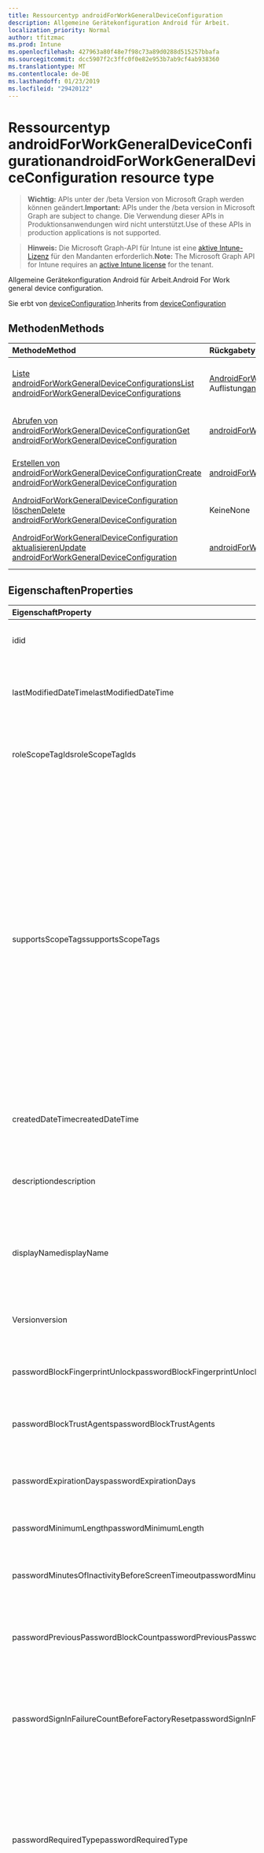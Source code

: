 ```yaml
---
title: Ressourcentyp androidForWorkGeneralDeviceConfiguration
description: Allgemeine Gerätekonfiguration Android für Arbeit.
localization_priority: Normal
author: tfitzmac
ms.prod: Intune
ms.openlocfilehash: 427963a80f48e7f98c73a89d0288d515257bbafa
ms.sourcegitcommit: dcc5907f2c3ffc0f0e82e953b7ab9cf4ab938360
ms.translationtype: MT
ms.contentlocale: de-DE
ms.lasthandoff: 01/23/2019
ms.locfileid: "29420122"
---
```

# <a name="androidforworkgeneraldeviceconfiguration-resource-type"></a><span data-ttu-id="7f6c2-103">Ressourcentyp androidForWorkGeneralDeviceConfiguration</span><span class="sxs-lookup"><span data-stu-id="7f6c2-103">androidForWorkGeneralDeviceConfiguration resource type</span></span>

> <span data-ttu-id="7f6c2-104">**Wichtig:** APIs unter der /beta Version von Microsoft Graph werden können geändert.</span><span class="sxs-lookup"><span data-stu-id="7f6c2-104">**Important:** APIs under the /beta version in Microsoft Graph are subject to change.</span></span> <span data-ttu-id="7f6c2-105">Die Verwendung dieser APIs in Produktionsanwendungen wird nicht unterstützt.</span><span class="sxs-lookup"><span data-stu-id="7f6c2-105">Use of these APIs in production applications is not supported.</span></span>

> <span data-ttu-id="7f6c2-106">**Hinweis:** Die Microsoft Graph-API für Intune ist eine [aktive Intune-Lizenz](https://go.microsoft.com/fwlink/?linkid=839381) für den Mandanten erforderlich.</span><span class="sxs-lookup"><span data-stu-id="7f6c2-106">**Note:** The Microsoft Graph API for Intune requires an [active Intune license](https://go.microsoft.com/fwlink/?linkid=839381) for the tenant.</span></span>

<span data-ttu-id="7f6c2-107">Allgemeine Gerätekonfiguration Android für Arbeit.</span><span class="sxs-lookup"><span data-stu-id="7f6c2-107">Android For Work general device configuration.</span></span>


<span data-ttu-id="7f6c2-108">Sie erbt von [deviceConfiguration](../resources/intune-deviceconfig-deviceconfiguration.md).</span><span class="sxs-lookup"><span data-stu-id="7f6c2-108">Inherits from [deviceConfiguration](../resources/intune-deviceconfig-deviceconfiguration.md)</span></span>

## <a name="methods"></a><span data-ttu-id="7f6c2-109">Methoden</span><span class="sxs-lookup"><span data-stu-id="7f6c2-109">Methods</span></span>
|<span data-ttu-id="7f6c2-110">Methode</span><span class="sxs-lookup"><span data-stu-id="7f6c2-110">Method</span></span>|<span data-ttu-id="7f6c2-111">Rückgabetyp</span><span class="sxs-lookup"><span data-stu-id="7f6c2-111">Return Type</span></span>|<span data-ttu-id="7f6c2-112">Beschreibung</span><span class="sxs-lookup"><span data-stu-id="7f6c2-112">Description</span></span>|
|:---|:---|:---|
|[<span data-ttu-id="7f6c2-113">Liste androidForWorkGeneralDeviceConfigurations</span><span class="sxs-lookup"><span data-stu-id="7f6c2-113">List androidForWorkGeneralDeviceConfigurations</span></span>](../api/intune-deviceconfig-androidforworkgeneraldeviceconfiguration-list.md)|<span data-ttu-id="7f6c2-114">[AndroidForWorkGeneralDeviceConfiguration](../resources/intune-deviceconfig-androidforworkgeneraldeviceconfiguration.md) -Auflistung</span><span class="sxs-lookup"><span data-stu-id="7f6c2-114">[androidForWorkGeneralDeviceConfiguration](../resources/intune-deviceconfig-androidforworkgeneraldeviceconfiguration.md) collection</span></span>|<span data-ttu-id="7f6c2-115">Listeneigenschaften und Beziehungen der [AndroidForWorkGeneralDeviceConfiguration](../resources/intune-deviceconfig-androidforworkgeneraldeviceconfiguration.md) -Objekte.</span><span class="sxs-lookup"><span data-stu-id="7f6c2-115">List properties and relationships of the [androidForWorkGeneralDeviceConfiguration](../resources/intune-deviceconfig-androidforworkgeneraldeviceconfiguration.md) objects.</span></span>|
|[<span data-ttu-id="7f6c2-116">Abrufen von androidForWorkGeneralDeviceConfiguration</span><span class="sxs-lookup"><span data-stu-id="7f6c2-116">Get androidForWorkGeneralDeviceConfiguration</span></span>](../api/intune-deviceconfig-androidforworkgeneraldeviceconfiguration-get.md)|[<span data-ttu-id="7f6c2-117">androidForWorkGeneralDeviceConfiguration</span><span class="sxs-lookup"><span data-stu-id="7f6c2-117">androidForWorkGeneralDeviceConfiguration</span></span>](../resources/intune-deviceconfig-androidforworkgeneraldeviceconfiguration.md)|<span data-ttu-id="7f6c2-118">Lesen Sie Eigenschaften und Beziehungen des [AndroidForWorkGeneralDeviceConfiguration](../resources/intune-deviceconfig-androidforworkgeneraldeviceconfiguration.md) -Objekts.</span><span class="sxs-lookup"><span data-stu-id="7f6c2-118">Read properties and relationships of the [androidForWorkGeneralDeviceConfiguration](../resources/intune-deviceconfig-androidforworkgeneraldeviceconfiguration.md) object.</span></span>|
|[<span data-ttu-id="7f6c2-119">Erstellen von androidForWorkGeneralDeviceConfiguration</span><span class="sxs-lookup"><span data-stu-id="7f6c2-119">Create androidForWorkGeneralDeviceConfiguration</span></span>](../api/intune-deviceconfig-androidforworkgeneraldeviceconfiguration-create.md)|[<span data-ttu-id="7f6c2-120">androidForWorkGeneralDeviceConfiguration</span><span class="sxs-lookup"><span data-stu-id="7f6c2-120">androidForWorkGeneralDeviceConfiguration</span></span>](../resources/intune-deviceconfig-androidforworkgeneraldeviceconfiguration.md)|<span data-ttu-id="7f6c2-121">Erstellen eines neuen [AndroidForWorkGeneralDeviceConfiguration](../resources/intune-deviceconfig-androidforworkgeneraldeviceconfiguration.md) -Objekts.</span><span class="sxs-lookup"><span data-stu-id="7f6c2-121">Create a new [androidForWorkGeneralDeviceConfiguration](../resources/intune-deviceconfig-androidforworkgeneraldeviceconfiguration.md) object.</span></span>|
|[<span data-ttu-id="7f6c2-122">AndroidForWorkGeneralDeviceConfiguration löschen</span><span class="sxs-lookup"><span data-stu-id="7f6c2-122">Delete androidForWorkGeneralDeviceConfiguration</span></span>](../api/intune-deviceconfig-androidforworkgeneraldeviceconfiguration-delete.md)|<span data-ttu-id="7f6c2-123">Keine</span><span class="sxs-lookup"><span data-stu-id="7f6c2-123">None</span></span>|<span data-ttu-id="7f6c2-124">Löscht eine [AndroidForWorkGeneralDeviceConfiguration](../resources/intune-deviceconfig-androidforworkgeneraldeviceconfiguration.md).</span><span class="sxs-lookup"><span data-stu-id="7f6c2-124">Deletes a [androidForWorkGeneralDeviceConfiguration](../resources/intune-deviceconfig-androidforworkgeneraldeviceconfiguration.md).</span></span>|
|[<span data-ttu-id="7f6c2-125">AndroidForWorkGeneralDeviceConfiguration aktualisieren</span><span class="sxs-lookup"><span data-stu-id="7f6c2-125">Update androidForWorkGeneralDeviceConfiguration</span></span>](../api/intune-deviceconfig-androidforworkgeneraldeviceconfiguration-update.md)|[<span data-ttu-id="7f6c2-126">androidForWorkGeneralDeviceConfiguration</span><span class="sxs-lookup"><span data-stu-id="7f6c2-126">androidForWorkGeneralDeviceConfiguration</span></span>](../resources/intune-deviceconfig-androidforworkgeneraldeviceconfiguration.md)|<span data-ttu-id="7f6c2-127">Aktualisieren Sie die Eigenschaften eines [AndroidForWorkGeneralDeviceConfiguration](../resources/intune-deviceconfig-androidforworkgeneraldeviceconfiguration.md) -Objekts.</span><span class="sxs-lookup"><span data-stu-id="7f6c2-127">Update the properties of a [androidForWorkGeneralDeviceConfiguration](../resources/intune-deviceconfig-androidforworkgeneraldeviceconfiguration.md) object.</span></span>|

## <a name="properties"></a><span data-ttu-id="7f6c2-128">Eigenschaften</span><span class="sxs-lookup"><span data-stu-id="7f6c2-128">Properties</span></span>
|<span data-ttu-id="7f6c2-129">Eigenschaft</span><span class="sxs-lookup"><span data-stu-id="7f6c2-129">Property</span></span>|<span data-ttu-id="7f6c2-130">Typ</span><span class="sxs-lookup"><span data-stu-id="7f6c2-130">Type</span></span>|<span data-ttu-id="7f6c2-131">Beschreibung</span><span class="sxs-lookup"><span data-stu-id="7f6c2-131">Description</span></span>|
|:---|:---|:---|
|<span data-ttu-id="7f6c2-132">id</span><span class="sxs-lookup"><span data-stu-id="7f6c2-132">id</span></span>|<span data-ttu-id="7f6c2-133">Zeichenfolge</span><span class="sxs-lookup"><span data-stu-id="7f6c2-133">String</span></span>|<span data-ttu-id="7f6c2-134">Schlüssel der Entität</span><span class="sxs-lookup"><span data-stu-id="7f6c2-134">Key of the entity.</span></span> <span data-ttu-id="7f6c2-135">Geerbt von [deviceConfiguration](../resources/intune-deviceconfig-deviceconfiguration.md).</span><span class="sxs-lookup"><span data-stu-id="7f6c2-135">Inherited from [deviceConfiguration](../resources/intune-deviceconfig-deviceconfiguration.md)</span></span>|
|<span data-ttu-id="7f6c2-136">lastModifiedDateTime</span><span class="sxs-lookup"><span data-stu-id="7f6c2-136">lastModifiedDateTime</span></span>|<span data-ttu-id="7f6c2-137">DateTimeOffset</span><span class="sxs-lookup"><span data-stu-id="7f6c2-137">DateTimeOffset</span></span>|<span data-ttu-id="7f6c2-138">Datum und Uhrzeit der letzten Änderung des Objekts.</span><span class="sxs-lookup"><span data-stu-id="7f6c2-138">DateTime the object was last modified.</span></span> <span data-ttu-id="7f6c2-139">Geerbt von [deviceConfiguration](../resources/intune-deviceconfig-deviceconfiguration.md).</span><span class="sxs-lookup"><span data-stu-id="7f6c2-139">Inherited from [deviceConfiguration](../resources/intune-deviceconfig-deviceconfiguration.md)</span></span>|
|<span data-ttu-id="7f6c2-140">roleScopeTagIds</span><span class="sxs-lookup"><span data-stu-id="7f6c2-140">roleScopeTagIds</span></span>|<span data-ttu-id="7f6c2-141">Zeichenfolgenauflistung</span><span class="sxs-lookup"><span data-stu-id="7f6c2-141">String collection</span></span>|<span data-ttu-id="7f6c2-142">Liste der Bereich Tags für diese Instanz der Entität.</span><span class="sxs-lookup"><span data-stu-id="7f6c2-142">List of Scope Tags for this Entity instance.</span></span> <span data-ttu-id="7f6c2-143">Geerbt von [deviceConfiguration](../resources/intune-deviceconfig-deviceconfiguration.md).</span><span class="sxs-lookup"><span data-stu-id="7f6c2-143">Inherited from [deviceConfiguration](../resources/intune-deviceconfig-deviceconfiguration.md)</span></span>|
|<span data-ttu-id="7f6c2-144">supportsScopeTags</span><span class="sxs-lookup"><span data-stu-id="7f6c2-144">supportsScopeTags</span></span>|<span data-ttu-id="7f6c2-145">Boolean</span><span class="sxs-lookup"><span data-stu-id="7f6c2-145">Boolean</span></span>|<span data-ttu-id="7f6c2-146">Gibt an, ob die zugrunde liegende Gerätekonfiguration die Zuweisung von Bereich Kategorien unterstützt.</span><span class="sxs-lookup"><span data-stu-id="7f6c2-146">Indicates whether or not the underlying Device Configuration supports the assignment of scope tags.</span></span> <span data-ttu-id="7f6c2-147">Zuweisen der ScopeTags-Eigenschaft ist nicht zulässig, wenn dieser Wert false ist und Entitäten nicht bereichsbezogenen Benutzern angezeigt werden.</span><span class="sxs-lookup"><span data-stu-id="7f6c2-147">Assigning to the ScopeTags property is not allowed when this value is false and entities will not be visible to scoped users.</span></span> <span data-ttu-id="7f6c2-148">Dies tritt für Legacy-Richtlinien in Silverlight erstellt und kann durch Löschen und Neuerstellen der Richtlinie in der Azure-Verwaltungsportal aufgelöst werden.</span><span class="sxs-lookup"><span data-stu-id="7f6c2-148">This occurs for Legacy policies created in Silverlight and can be resolved by deleting and recreating the policy in the Azure Portal.</span></span> <span data-ttu-id="7f6c2-149">Diese Eigenschaft ist schreibgeschützt.</span><span class="sxs-lookup"><span data-stu-id="7f6c2-149">This property is read-only.</span></span> <span data-ttu-id="7f6c2-150">Geerbt von [deviceConfiguration](../resources/intune-deviceconfig-deviceconfiguration.md).</span><span class="sxs-lookup"><span data-stu-id="7f6c2-150">Inherited from [deviceConfiguration](../resources/intune-deviceconfig-deviceconfiguration.md)</span></span>|
|<span data-ttu-id="7f6c2-151">createdDateTime</span><span class="sxs-lookup"><span data-stu-id="7f6c2-151">createdDateTime</span></span>|<span data-ttu-id="7f6c2-152">DateTimeOffset</span><span class="sxs-lookup"><span data-stu-id="7f6c2-152">DateTimeOffset</span></span>|<span data-ttu-id="7f6c2-153">Datum und Uhrzeit der Erstellung des Objekts.</span><span class="sxs-lookup"><span data-stu-id="7f6c2-153">DateTime the object was created.</span></span> <span data-ttu-id="7f6c2-154">Geerbt von [deviceConfiguration](../resources/intune-deviceconfig-deviceconfiguration.md).</span><span class="sxs-lookup"><span data-stu-id="7f6c2-154">Inherited from [deviceConfiguration](../resources/intune-deviceconfig-deviceconfiguration.md)</span></span>|
|<span data-ttu-id="7f6c2-155">description</span><span class="sxs-lookup"><span data-stu-id="7f6c2-155">description</span></span>|<span data-ttu-id="7f6c2-156">Zeichenfolge</span><span class="sxs-lookup"><span data-stu-id="7f6c2-156">String</span></span>|<span data-ttu-id="7f6c2-157">Beschreibung der Gerätekonfiguration (vom Administrator festgelegt).</span><span class="sxs-lookup"><span data-stu-id="7f6c2-157">Admin provided description of the Device Configuration.</span></span> <span data-ttu-id="7f6c2-158">Geerbt von [deviceConfiguration](../resources/intune-deviceconfig-deviceconfiguration.md).</span><span class="sxs-lookup"><span data-stu-id="7f6c2-158">Inherited from [deviceConfiguration](../resources/intune-deviceconfig-deviceconfiguration.md)</span></span>|
|<span data-ttu-id="7f6c2-159">displayName</span><span class="sxs-lookup"><span data-stu-id="7f6c2-159">displayName</span></span>|<span data-ttu-id="7f6c2-160">Zeichenfolge</span><span class="sxs-lookup"><span data-stu-id="7f6c2-160">String</span></span>|<span data-ttu-id="7f6c2-161">Name der Gerätekonfiguration (vom Administrator festgelegt).</span><span class="sxs-lookup"><span data-stu-id="7f6c2-161">Admin provided name of the device configuration.</span></span> <span data-ttu-id="7f6c2-162">Geerbt von [deviceConfiguration](../resources/intune-deviceconfig-deviceconfiguration.md).</span><span class="sxs-lookup"><span data-stu-id="7f6c2-162">Inherited from [deviceConfiguration](../resources/intune-deviceconfig-deviceconfiguration.md)</span></span>|
|<span data-ttu-id="7f6c2-163">Version</span><span class="sxs-lookup"><span data-stu-id="7f6c2-163">version</span></span>|<span data-ttu-id="7f6c2-164">Int32</span><span class="sxs-lookup"><span data-stu-id="7f6c2-164">Int32</span></span>|<span data-ttu-id="7f6c2-165">Version der Gerätekonfiguration.</span><span class="sxs-lookup"><span data-stu-id="7f6c2-165">Version of the device configuration.</span></span> <span data-ttu-id="7f6c2-166">Geerbt von [deviceConfiguration](../resources/intune-deviceconfig-deviceconfiguration.md).</span><span class="sxs-lookup"><span data-stu-id="7f6c2-166">Inherited from [deviceConfiguration](../resources/intune-deviceconfig-deviceconfiguration.md)</span></span>|
|<span data-ttu-id="7f6c2-167">passwordBlockFingerprintUnlock</span><span class="sxs-lookup"><span data-stu-id="7f6c2-167">passwordBlockFingerprintUnlock</span></span>|<span data-ttu-id="7f6c2-168">Boolean</span><span class="sxs-lookup"><span data-stu-id="7f6c2-168">Boolean</span></span>|<span data-ttu-id="7f6c2-169">Gibt an, ob die Entsperrung durch Fingerabdruck blockiert werden soll.</span><span class="sxs-lookup"><span data-stu-id="7f6c2-169">Indicates whether or not to block fingerprint unlock.</span></span>|
|<span data-ttu-id="7f6c2-170">passwordBlockTrustAgents</span><span class="sxs-lookup"><span data-stu-id="7f6c2-170">passwordBlockTrustAgents</span></span>|<span data-ttu-id="7f6c2-171">Boolean</span><span class="sxs-lookup"><span data-stu-id="7f6c2-171">Boolean</span></span>|<span data-ttu-id="7f6c2-172">Gibt an, ob Smart Lock oder andere Vertrauensstellungs-Agents blockiert werden sollen.</span><span class="sxs-lookup"><span data-stu-id="7f6c2-172">Indicates whether or not to block Smart Lock and other trust agents.</span></span>|
|<span data-ttu-id="7f6c2-173">passwordExpirationDays</span><span class="sxs-lookup"><span data-stu-id="7f6c2-173">passwordExpirationDays</span></span>|<span data-ttu-id="7f6c2-174">Int32</span><span class="sxs-lookup"><span data-stu-id="7f6c2-174">Int32</span></span>|<span data-ttu-id="7f6c2-175">Zeit in Tagen bis zum Ablaufen des Kennworts.</span><span class="sxs-lookup"><span data-stu-id="7f6c2-175">Number of days before the password expires.</span></span> <span data-ttu-id="7f6c2-176">Gültige Werte: 1 bis 365.</span><span class="sxs-lookup"><span data-stu-id="7f6c2-176">Valid values 1 to 365</span></span>|
|<span data-ttu-id="7f6c2-177">passwordMinimumLength</span><span class="sxs-lookup"><span data-stu-id="7f6c2-177">passwordMinimumLength</span></span>|<span data-ttu-id="7f6c2-178">Int32</span><span class="sxs-lookup"><span data-stu-id="7f6c2-178">Int32</span></span>|<span data-ttu-id="7f6c2-179">Mindestlänge von Kennwörtern.</span><span class="sxs-lookup"><span data-stu-id="7f6c2-179">Minimum length of passwords.</span></span> <span data-ttu-id="7f6c2-180">Gültige Werte: 4 bis 16.</span><span class="sxs-lookup"><span data-stu-id="7f6c2-180">Valid values 4 to 16</span></span>|
|<span data-ttu-id="7f6c2-181">passwordMinutesOfInactivityBeforeScreenTimeout</span><span class="sxs-lookup"><span data-stu-id="7f6c2-181">passwordMinutesOfInactivityBeforeScreenTimeout</span></span>|<span data-ttu-id="7f6c2-182">Int32</span><span class="sxs-lookup"><span data-stu-id="7f6c2-182">Int32</span></span>|<span data-ttu-id="7f6c2-183">Zeitraum von Inaktivität in Minuten, bevor es zu einem Bildschirmtimeout kommt</span><span class="sxs-lookup"><span data-stu-id="7f6c2-183">Minutes of inactivity before the screen times out.</span></span>|
|<span data-ttu-id="7f6c2-184">passwordPreviousPasswordBlockCount</span><span class="sxs-lookup"><span data-stu-id="7f6c2-184">passwordPreviousPasswordBlockCount</span></span>|<span data-ttu-id="7f6c2-185">Int32</span><span class="sxs-lookup"><span data-stu-id="7f6c2-185">Int32</span></span>|<span data-ttu-id="7f6c2-186">Anzahl der zuletzt verwendeten Kennwörter, die nicht erneut verwendet werden dürfen.</span><span class="sxs-lookup"><span data-stu-id="7f6c2-186">Number of previous passwords to block.</span></span> <span data-ttu-id="7f6c2-187">Gültige Werte: 0 bis 24.</span><span class="sxs-lookup"><span data-stu-id="7f6c2-187">Valid values 0 to 24</span></span>|
|<span data-ttu-id="7f6c2-188">passwordSignInFailureCountBeforeFactoryReset</span><span class="sxs-lookup"><span data-stu-id="7f6c2-188">passwordSignInFailureCountBeforeFactoryReset</span></span>|<span data-ttu-id="7f6c2-189">Int32</span><span class="sxs-lookup"><span data-stu-id="7f6c2-189">Int32</span></span>|<span data-ttu-id="7f6c2-190">Legt fest, nach wie vielen fehlgeschlagenen Anmeldeversuchen eine Zurücksetzung auf die Werkseinstellungen durchgeführt wird.</span><span class="sxs-lookup"><span data-stu-id="7f6c2-190">Number of sign in failures allowed before factory reset.</span></span> <span data-ttu-id="7f6c2-191">Gültige Werte 1 bis 16</span><span class="sxs-lookup"><span data-stu-id="7f6c2-191">Valid values 1 to 16</span></span>|
|<span data-ttu-id="7f6c2-192">passwordRequiredType</span><span class="sxs-lookup"><span data-stu-id="7f6c2-192">passwordRequiredType</span></span>|[<span data-ttu-id="7f6c2-193">androidForWorkRequiredPasswordType</span><span class="sxs-lookup"><span data-stu-id="7f6c2-193">androidForWorkRequiredPasswordType</span></span>](../resources/intune-deviceconfig-androidforworkrequiredpasswordtype.md)|<span data-ttu-id="7f6c2-194">Geforderter Kennworttyp.</span><span class="sxs-lookup"><span data-stu-id="7f6c2-194">Type of password that is required.</span></span> <span data-ttu-id="7f6c2-195">Mögliche Werte sind: `deviceDefault`, `lowSecurityBiometric`, `required`, `atLeastNumeric`, `numericComplex`, `atLeastAlphabetic`, `atLeastAlphanumeric` und `alphanumericWithSymbols`.</span><span class="sxs-lookup"><span data-stu-id="7f6c2-195">Possible values are: `deviceDefault`, `lowSecurityBiometric`, `required`, `atLeastNumeric`, `numericComplex`, `atLeastAlphabetic`, `atLeastAlphanumeric`, `alphanumericWithSymbols`.</span></span>|
|<span data-ttu-id="7f6c2-196">workProfileDataSharingType</span><span class="sxs-lookup"><span data-stu-id="7f6c2-196">workProfileDataSharingType</span></span>|[<span data-ttu-id="7f6c2-197">androidForWorkCrossProfileDataSharingType</span><span class="sxs-lookup"><span data-stu-id="7f6c2-197">androidForWorkCrossProfileDataSharingType</span></span>](../resources/intune-deviceconfig-androidforworkcrossprofiledatasharingtype.md)|<span data-ttu-id="7f6c2-198">Typ der Daten, die Freigabe ist zulässig.</span><span class="sxs-lookup"><span data-stu-id="7f6c2-198">Type of data sharing that is allowed.</span></span> <span data-ttu-id="7f6c2-199">Mögliche Werte: sind `deviceDefault`, `preventAny`, `allowPersonalToWork` und `noRestrictions`.</span><span class="sxs-lookup"><span data-stu-id="7f6c2-199">Possible values are: `deviceDefault`, `preventAny`, `allowPersonalToWork`, `noRestrictions`.</span></span>|
|<span data-ttu-id="7f6c2-200">workProfileBlockNotificationsWhileDeviceLocked</span><span class="sxs-lookup"><span data-stu-id="7f6c2-200">workProfileBlockNotificationsWhileDeviceLocked</span></span>|<span data-ttu-id="7f6c2-201">Boolean</span><span class="sxs-lookup"><span data-stu-id="7f6c2-201">Boolean</span></span>|<span data-ttu-id="7f6c2-202">Gibt an, ob beim Gerät gesperrt Benachrichtigungen zu blockieren.</span><span class="sxs-lookup"><span data-stu-id="7f6c2-202">Indicates whether or not to block notifications while device locked.</span></span>|
|<span data-ttu-id="7f6c2-203">workProfileBlockAddingAccounts</span><span class="sxs-lookup"><span data-stu-id="7f6c2-203">workProfileBlockAddingAccounts</span></span>|<span data-ttu-id="7f6c2-204">Boolean</span><span class="sxs-lookup"><span data-stu-id="7f6c2-204">Boolean</span></span>|<span data-ttu-id="7f6c2-205">Blockieren Sie den Benutzer hinzufügen/entfernen von Konten im Profil Arbeit.</span><span class="sxs-lookup"><span data-stu-id="7f6c2-205">Block users from adding/removing accounts in work profile.</span></span>|
|<span data-ttu-id="7f6c2-206">workProfileBluetoothEnableContactSharing</span><span class="sxs-lookup"><span data-stu-id="7f6c2-206">workProfileBluetoothEnableContactSharing</span></span>|<span data-ttu-id="7f6c2-207">Boolean</span><span class="sxs-lookup"><span data-stu-id="7f6c2-207">Boolean</span></span>|<span data-ttu-id="7f6c2-208">Können Sie Bluetooth-Geräte können Kontakte im Unternehmen zugreifen.</span><span class="sxs-lookup"><span data-stu-id="7f6c2-208">Allow bluetooth devices to access enterprise contacts.</span></span>|
|<span data-ttu-id="7f6c2-209">workProfileBlockScreenCapture</span><span class="sxs-lookup"><span data-stu-id="7f6c2-209">workProfileBlockScreenCapture</span></span>|<span data-ttu-id="7f6c2-210">Boolean</span><span class="sxs-lookup"><span data-stu-id="7f6c2-210">Boolean</span></span>|<span data-ttu-id="7f6c2-211">Blockiert die Bildschirmaufnahme im Profil Arbeit.</span><span class="sxs-lookup"><span data-stu-id="7f6c2-211">Block screen capture in work profile.</span></span>|
|<span data-ttu-id="7f6c2-212">workProfileBlockCrossProfileCallerId</span><span class="sxs-lookup"><span data-stu-id="7f6c2-212">workProfileBlockCrossProfileCallerId</span></span>|<span data-ttu-id="7f6c2-213">Boolean</span><span class="sxs-lookup"><span data-stu-id="7f6c2-213">Boolean</span></span>|<span data-ttu-id="7f6c2-214">Block Anzeige Arbeit Profil Anrufer-ID im persönlichen Profil.</span><span class="sxs-lookup"><span data-stu-id="7f6c2-214">Block display work profile caller ID in personal profile.</span></span>|
|<span data-ttu-id="7f6c2-215">workProfileBlockCamera</span><span class="sxs-lookup"><span data-stu-id="7f6c2-215">workProfileBlockCamera</span></span>|<span data-ttu-id="7f6c2-216">Boolean</span><span class="sxs-lookup"><span data-stu-id="7f6c2-216">Boolean</span></span>|<span data-ttu-id="7f6c2-217">Blockieren der Profil Kamera.</span><span class="sxs-lookup"><span data-stu-id="7f6c2-217">Block work profile camera.</span></span>|
|<span data-ttu-id="7f6c2-218">workProfileBlockCrossProfileContactsSearch</span><span class="sxs-lookup"><span data-stu-id="7f6c2-218">workProfileBlockCrossProfileContactsSearch</span></span>|<span data-ttu-id="7f6c2-219">Boolean</span><span class="sxs-lookup"><span data-stu-id="7f6c2-219">Boolean</span></span>|<span data-ttu-id="7f6c2-220">Verfügbarkeit der Block Arbeit Profil Kontakte im persönlichen Profil.</span><span class="sxs-lookup"><span data-stu-id="7f6c2-220">Block work profile contacts availability in personal profile.</span></span>|
|<span data-ttu-id="7f6c2-221">workProfileBlockCrossProfileCopyPaste</span><span class="sxs-lookup"><span data-stu-id="7f6c2-221">workProfileBlockCrossProfileCopyPaste</span></span>|<span data-ttu-id="7f6c2-222">Boolean</span><span class="sxs-lookup"><span data-stu-id="7f6c2-222">Boolean</span></span>|<span data-ttu-id="7f6c2-223">Boolescher Wert, der angibt, wenn die Einstellung firewallübergreifenden disallow Profil kopieren und einfügen aktiviert ist.</span><span class="sxs-lookup"><span data-stu-id="7f6c2-223">Boolean that indicates if the setting disallow cross profile copy/paste is enabled.</span></span>|
|<span data-ttu-id="7f6c2-224">workProfileDefaultAppPermissionPolicy</span><span class="sxs-lookup"><span data-stu-id="7f6c2-224">workProfileDefaultAppPermissionPolicy</span></span>|[<span data-ttu-id="7f6c2-225">androidForWorkDefaultAppPermissionPolicyType</span><span class="sxs-lookup"><span data-stu-id="7f6c2-225">androidForWorkDefaultAppPermissionPolicyType</span></span>](../resources/intune-deviceconfig-androidforworkdefaultapppermissionpolicytype.md)|<span data-ttu-id="7f6c2-226">Geforderter Kennworttyp.</span><span class="sxs-lookup"><span data-stu-id="7f6c2-226">Type of password that is required.</span></span> <span data-ttu-id="7f6c2-227">Mögliche Werte: sind `deviceDefault`, `prompt`, `autoGrant` und `autoDeny`.</span><span class="sxs-lookup"><span data-stu-id="7f6c2-227">Possible values are: `deviceDefault`, `prompt`, `autoGrant`, `autoDeny`.</span></span>|
|<span data-ttu-id="7f6c2-228">workProfilePasswordBlockFingerprintUnlock</span><span class="sxs-lookup"><span data-stu-id="7f6c2-228">workProfilePasswordBlockFingerprintUnlock</span></span>|<span data-ttu-id="7f6c2-229">Boolean</span><span class="sxs-lookup"><span data-stu-id="7f6c2-229">Boolean</span></span>|<span data-ttu-id="7f6c2-230">Gibt an, ob blockieren Fingerabdruck Entsperren für Arbeit Profil.</span><span class="sxs-lookup"><span data-stu-id="7f6c2-230">Indicates whether or not to block fingerprint unlock for work profile.</span></span>|
|<span data-ttu-id="7f6c2-231">workProfilePasswordBlockTrustAgents</span><span class="sxs-lookup"><span data-stu-id="7f6c2-231">workProfilePasswordBlockTrustAgents</span></span>|<span data-ttu-id="7f6c2-232">Boolean</span><span class="sxs-lookup"><span data-stu-id="7f6c2-232">Boolean</span></span>|<span data-ttu-id="7f6c2-233">Gibt an, ob intelligente sperren und andere Trust-Agenten für Arbeit Profil zu blockieren.</span><span class="sxs-lookup"><span data-stu-id="7f6c2-233">Indicates whether or not to block Smart Lock and other trust agents for work profile.</span></span>|
|<span data-ttu-id="7f6c2-234">workProfilePasswordExpirationDays</span><span class="sxs-lookup"><span data-stu-id="7f6c2-234">workProfilePasswordExpirationDays</span></span>|<span data-ttu-id="7f6c2-235">Int32</span><span class="sxs-lookup"><span data-stu-id="7f6c2-235">Int32</span></span>|<span data-ttu-id="7f6c2-236">Anzahl von Tagen vor der Arbeit Profilkennwort läuft ab.</span><span class="sxs-lookup"><span data-stu-id="7f6c2-236">Number of days before the work profile password expires.</span></span> <span data-ttu-id="7f6c2-237">Gültige Werte: 1 bis 365.</span><span class="sxs-lookup"><span data-stu-id="7f6c2-237">Valid values 1 to 365</span></span>|
|<span data-ttu-id="7f6c2-238">workProfilePasswordMinimumLength</span><span class="sxs-lookup"><span data-stu-id="7f6c2-238">workProfilePasswordMinimumLength</span></span>|<span data-ttu-id="7f6c2-239">Int32</span><span class="sxs-lookup"><span data-stu-id="7f6c2-239">Int32</span></span>|<span data-ttu-id="7f6c2-240">Minimale Länge der Arbeit Profilkennwort.</span><span class="sxs-lookup"><span data-stu-id="7f6c2-240">Minimum length of work profile password.</span></span> <span data-ttu-id="7f6c2-241">Gültige Werte: 4 bis 16.</span><span class="sxs-lookup"><span data-stu-id="7f6c2-241">Valid values 4 to 16</span></span>|
|<span data-ttu-id="7f6c2-242">workProfilePasswordMinNumericCharacters</span><span class="sxs-lookup"><span data-stu-id="7f6c2-242">workProfilePasswordMinNumericCharacters</span></span>|<span data-ttu-id="7f6c2-243">Int32</span><span class="sxs-lookup"><span data-stu-id="7f6c2-243">Int32</span></span>|<span data-ttu-id="7f6c2-244">Minimale Anzahl der numerische Zeichen in Arbeit Profilkennwort erforderlich.</span><span class="sxs-lookup"><span data-stu-id="7f6c2-244">Minimum # of numeric characters required in work profile password.</span></span> <span data-ttu-id="7f6c2-245">Gültige Werte 1 bis 10</span><span class="sxs-lookup"><span data-stu-id="7f6c2-245">Valid values 1 to 10</span></span>|
|<span data-ttu-id="7f6c2-246">workProfilePasswordMinNonLetterCharacters</span><span class="sxs-lookup"><span data-stu-id="7f6c2-246">workProfilePasswordMinNonLetterCharacters</span></span>|<span data-ttu-id="7f6c2-247">Int32</span><span class="sxs-lookup"><span data-stu-id="7f6c2-247">Int32</span></span>|<span data-ttu-id="7f6c2-248">Minimale Anzahl der nicht-Buchstaben in Arbeit Profilkennwort erforderlich.</span><span class="sxs-lookup"><span data-stu-id="7f6c2-248">Minimum # of non-letter characters required in work profile password.</span></span> <span data-ttu-id="7f6c2-249">Gültige Werte 1 bis 10</span><span class="sxs-lookup"><span data-stu-id="7f6c2-249">Valid values 1 to 10</span></span>|
|<span data-ttu-id="7f6c2-250">workProfilePasswordMinLetterCharacters</span><span class="sxs-lookup"><span data-stu-id="7f6c2-250">workProfilePasswordMinLetterCharacters</span></span>|<span data-ttu-id="7f6c2-251">Int32</span><span class="sxs-lookup"><span data-stu-id="7f6c2-251">Int32</span></span>|<span data-ttu-id="7f6c2-252">Minimale Anzahl der Buchstaben in Arbeit Profilkennwort erforderlich.</span><span class="sxs-lookup"><span data-stu-id="7f6c2-252">Minimum # of letter characters required in work profile password.</span></span> <span data-ttu-id="7f6c2-253">Gültige Werte 1 bis 10</span><span class="sxs-lookup"><span data-stu-id="7f6c2-253">Valid values 1 to 10</span></span>|
|<span data-ttu-id="7f6c2-254">workProfilePasswordMinLowerCaseCharacters</span><span class="sxs-lookup"><span data-stu-id="7f6c2-254">workProfilePasswordMinLowerCaseCharacters</span></span>|<span data-ttu-id="7f6c2-255">Int32</span><span class="sxs-lookup"><span data-stu-id="7f6c2-255">Int32</span></span>|<span data-ttu-id="7f6c2-256">Minimale Anzahl der Kleinbuchstaben in Arbeit Profilkennwort erforderlich.</span><span class="sxs-lookup"><span data-stu-id="7f6c2-256">Minimum # of lower-case characters required in work profile password.</span></span> <span data-ttu-id="7f6c2-257">Gültige Werte 1 bis 10</span><span class="sxs-lookup"><span data-stu-id="7f6c2-257">Valid values 1 to 10</span></span>|
|<span data-ttu-id="7f6c2-258">workProfilePasswordMinUpperCaseCharacters</span><span class="sxs-lookup"><span data-stu-id="7f6c2-258">workProfilePasswordMinUpperCaseCharacters</span></span>|<span data-ttu-id="7f6c2-259">Int32</span><span class="sxs-lookup"><span data-stu-id="7f6c2-259">Int32</span></span>|<span data-ttu-id="7f6c2-260">Minimale Anzahl der Großbuchstaben in Arbeit Profilkennwort erforderlich.</span><span class="sxs-lookup"><span data-stu-id="7f6c2-260">Minimum # of upper-case characters required in work profile password.</span></span> <span data-ttu-id="7f6c2-261">Gültige Werte 1 bis 10</span><span class="sxs-lookup"><span data-stu-id="7f6c2-261">Valid values 1 to 10</span></span>|
|<span data-ttu-id="7f6c2-262">workProfilePasswordMinSymbolCharacters</span><span class="sxs-lookup"><span data-stu-id="7f6c2-262">workProfilePasswordMinSymbolCharacters</span></span>|<span data-ttu-id="7f6c2-263">Int32</span><span class="sxs-lookup"><span data-stu-id="7f6c2-263">Int32</span></span>|<span data-ttu-id="7f6c2-264">Minimale Anzahl der Symbole in Arbeit Profilkennwort erforderlich.</span><span class="sxs-lookup"><span data-stu-id="7f6c2-264">Minimum # of symbols required in work profile password.</span></span> <span data-ttu-id="7f6c2-265">Gültige Werte 1 bis 10</span><span class="sxs-lookup"><span data-stu-id="7f6c2-265">Valid values 1 to 10</span></span>|
|<span data-ttu-id="7f6c2-266">workProfilePasswordMinutesOfInactivityBeforeScreenTimeout</span><span class="sxs-lookup"><span data-stu-id="7f6c2-266">workProfilePasswordMinutesOfInactivityBeforeScreenTimeout</span></span>|<span data-ttu-id="7f6c2-267">Int32</span><span class="sxs-lookup"><span data-stu-id="7f6c2-267">Int32</span></span>|<span data-ttu-id="7f6c2-268">Zeitraum von Inaktivität in Minuten, bevor es zu einem Bildschirmtimeout kommt</span><span class="sxs-lookup"><span data-stu-id="7f6c2-268">Minutes of inactivity before the screen times out.</span></span>|
|<span data-ttu-id="7f6c2-269">workProfilePasswordPreviousPasswordBlockCount</span><span class="sxs-lookup"><span data-stu-id="7f6c2-269">workProfilePasswordPreviousPasswordBlockCount</span></span>|<span data-ttu-id="7f6c2-270">Int32</span><span class="sxs-lookup"><span data-stu-id="7f6c2-270">Int32</span></span>|<span data-ttu-id="7f6c2-271">Anzahl der vorherigen Arbeit Profil Kennwörter zu blockieren.</span><span class="sxs-lookup"><span data-stu-id="7f6c2-271">Number of previous work profile passwords to block.</span></span> <span data-ttu-id="7f6c2-272">Gültige Werte: 0 bis 24.</span><span class="sxs-lookup"><span data-stu-id="7f6c2-272">Valid values 0 to 24</span></span>|
|<span data-ttu-id="7f6c2-273">workProfilePasswordSignInFailureCountBeforeFactoryReset</span><span class="sxs-lookup"><span data-stu-id="7f6c2-273">workProfilePasswordSignInFailureCountBeforeFactoryReset</span></span>|<span data-ttu-id="7f6c2-274">Int32</span><span class="sxs-lookup"><span data-stu-id="7f6c2-274">Int32</span></span>|<span data-ttu-id="7f6c2-275">Anzahl der Anmeldung Fehler zulässig sind, bevor Arbeit Profil entfernt wird und alle Daten gelöscht.</span><span class="sxs-lookup"><span data-stu-id="7f6c2-275">Number of sign in failures allowed before work profile is removed and all corporate data deleted.</span></span> <span data-ttu-id="7f6c2-276">Gültige Werte 1 bis 16</span><span class="sxs-lookup"><span data-stu-id="7f6c2-276">Valid values 1 to 16</span></span>|
|<span data-ttu-id="7f6c2-277">workProfilePasswordRequiredType</span><span class="sxs-lookup"><span data-stu-id="7f6c2-277">workProfilePasswordRequiredType</span></span>|[<span data-ttu-id="7f6c2-278">androidForWorkRequiredPasswordType</span><span class="sxs-lookup"><span data-stu-id="7f6c2-278">androidForWorkRequiredPasswordType</span></span>](../resources/intune-deviceconfig-androidforworkrequiredpasswordtype.md)|<span data-ttu-id="7f6c2-279">Typ der Arbeit Profilkennwort, das erforderlich ist.</span><span class="sxs-lookup"><span data-stu-id="7f6c2-279">Type of work profile password that is required.</span></span> <span data-ttu-id="7f6c2-280">Mögliche Werte sind: `deviceDefault`, `lowSecurityBiometric`, `required`, `atLeastNumeric`, `numericComplex`, `atLeastAlphabetic`, `atLeastAlphanumeric` und `alphanumericWithSymbols`.</span><span class="sxs-lookup"><span data-stu-id="7f6c2-280">Possible values are: `deviceDefault`, `lowSecurityBiometric`, `required`, `atLeastNumeric`, `numericComplex`, `atLeastAlphabetic`, `atLeastAlphanumeric`, `alphanumericWithSymbols`.</span></span>|
|<span data-ttu-id="7f6c2-281">workProfileRequirePassword</span><span class="sxs-lookup"><span data-stu-id="7f6c2-281">workProfileRequirePassword</span></span>|<span data-ttu-id="7f6c2-282">Boolean</span><span class="sxs-lookup"><span data-stu-id="7f6c2-282">Boolean</span></span>|<span data-ttu-id="7f6c2-283">Kennwort erforderlich ist oder nicht für Arbeit Profil</span><span class="sxs-lookup"><span data-stu-id="7f6c2-283">Password is required or not for work profile</span></span>|
|<span data-ttu-id="7f6c2-284">securityRequireVerifyApps</span><span class="sxs-lookup"><span data-stu-id="7f6c2-284">securityRequireVerifyApps</span></span>|<span data-ttu-id="7f6c2-285">Boolean</span><span class="sxs-lookup"><span data-stu-id="7f6c2-285">Boolean</span></span>|<span data-ttu-id="7f6c2-286">Legt fest, dass die Android-Funktion „Verify Apps“ aktiviert sein muss.</span><span class="sxs-lookup"><span data-stu-id="7f6c2-286">Require the Android Verify apps feature is turned on.</span></span>|
|<span data-ttu-id="7f6c2-287">vpnAlwaysOnPackageIdentifier</span><span class="sxs-lookup"><span data-stu-id="7f6c2-287">vpnAlwaysOnPackageIdentifier</span></span>|<span data-ttu-id="7f6c2-288">Zeichenfolge</span><span class="sxs-lookup"><span data-stu-id="7f6c2-288">String</span></span>|<span data-ttu-id="7f6c2-289">Aktivieren Sie Sperrmodus für immer auf VPN.</span><span class="sxs-lookup"><span data-stu-id="7f6c2-289">Enable lockdown mode for always-on VPN.</span></span>|
|<span data-ttu-id="7f6c2-290">vpnEnableAlwaysOnLockdownMode</span><span class="sxs-lookup"><span data-stu-id="7f6c2-290">vpnEnableAlwaysOnLockdownMode</span></span>|<span data-ttu-id="7f6c2-291">Boolean</span><span class="sxs-lookup"><span data-stu-id="7f6c2-291">Boolean</span></span>|<span data-ttu-id="7f6c2-292">Aktivieren Sie Sperrmodus für immer auf VPN.</span><span class="sxs-lookup"><span data-stu-id="7f6c2-292">Enable lockdown mode for always-on VPN.</span></span>|

## <a name="relationships"></a><span data-ttu-id="7f6c2-293">Beziehungen</span><span class="sxs-lookup"><span data-stu-id="7f6c2-293">Relationships</span></span>
|<span data-ttu-id="7f6c2-294">Beziehung</span><span class="sxs-lookup"><span data-stu-id="7f6c2-294">Relationship</span></span>|<span data-ttu-id="7f6c2-295">Typ</span><span class="sxs-lookup"><span data-stu-id="7f6c2-295">Type</span></span>|<span data-ttu-id="7f6c2-296">Beschreibung</span><span class="sxs-lookup"><span data-stu-id="7f6c2-296">Description</span></span>|
|:---|:---|:---|
|<span data-ttu-id="7f6c2-297">groupAssignments</span><span class="sxs-lookup"><span data-stu-id="7f6c2-297">groupAssignments</span></span>|<span data-ttu-id="7f6c2-298">[DeviceConfigurationGroupAssignment](../resources/intune-deviceconfig-deviceconfigurationgroupassignment.md) -Auflistung</span><span class="sxs-lookup"><span data-stu-id="7f6c2-298">[deviceConfigurationGroupAssignment](../resources/intune-deviceconfig-deviceconfigurationgroupassignment.md) collection</span></span>|<span data-ttu-id="7f6c2-299">Die Liste derGruppenzuweisungen für das Gerätekonfigurationsprofil.</span><span class="sxs-lookup"><span data-stu-id="7f6c2-299">The list of group assignments for the device configuration profile.</span></span> <span data-ttu-id="7f6c2-300">Geerbt von [deviceConfiguration](../resources/intune-deviceconfig-deviceconfiguration.md).</span><span class="sxs-lookup"><span data-stu-id="7f6c2-300">Inherited from [deviceConfiguration](../resources/intune-deviceconfig-deviceconfiguration.md)</span></span>|
|<span data-ttu-id="7f6c2-301">assignments</span><span class="sxs-lookup"><span data-stu-id="7f6c2-301">assignments</span></span>|<span data-ttu-id="7f6c2-302">[deviceConfigurationAssignment](../resources/intune-deviceconfig-deviceconfigurationassignment.md)-Sammlung</span><span class="sxs-lookup"><span data-stu-id="7f6c2-302">[deviceConfigurationAssignment](../resources/intune-deviceconfig-deviceconfigurationassignment.md) collection</span></span>|<span data-ttu-id="7f6c2-303">Liste der Zuweisungen für das Gerätekonfigurationsprofil.</span><span class="sxs-lookup"><span data-stu-id="7f6c2-303">The list of assignments for the device configuration profile.</span></span> <span data-ttu-id="7f6c2-304">Geerbt von [deviceConfiguration](../resources/intune-deviceconfig-deviceconfiguration.md).</span><span class="sxs-lookup"><span data-stu-id="7f6c2-304">Inherited from [deviceConfiguration](../resources/intune-deviceconfig-deviceconfiguration.md)</span></span>|
|<span data-ttu-id="7f6c2-305">deviceStatuses</span><span class="sxs-lookup"><span data-stu-id="7f6c2-305">deviceStatuses</span></span>|<span data-ttu-id="7f6c2-306">[deviceConfigurationDeviceStatus](../resources/intune-deviceconfig-deviceconfigurationdevicestatus.md)-Sammlung</span><span class="sxs-lookup"><span data-stu-id="7f6c2-306">[deviceConfigurationDeviceStatus](../resources/intune-deviceconfig-deviceconfigurationdevicestatus.md) collection</span></span>|<span data-ttu-id="7f6c2-307">Installationsstatus der Gerätekonfiguration nach Gerät.</span><span class="sxs-lookup"><span data-stu-id="7f6c2-307">Device configuration installation status by device.</span></span> <span data-ttu-id="7f6c2-308">Geerbt von [deviceConfiguration](../resources/intune-deviceconfig-deviceconfiguration.md).</span><span class="sxs-lookup"><span data-stu-id="7f6c2-308">Inherited from [deviceConfiguration](../resources/intune-deviceconfig-deviceconfiguration.md)</span></span>|
|<span data-ttu-id="7f6c2-309">userStatuses</span><span class="sxs-lookup"><span data-stu-id="7f6c2-309">userStatuses</span></span>|<span data-ttu-id="7f6c2-310">[deviceConfigurationUserStatus](../resources/intune-deviceconfig-deviceconfigurationuserstatus.md)-Sammlung</span><span class="sxs-lookup"><span data-stu-id="7f6c2-310">[deviceConfigurationUserStatus](../resources/intune-deviceconfig-deviceconfigurationuserstatus.md) collection</span></span>|<span data-ttu-id="7f6c2-311">Gerät Konfiguration Installationsstatus durch Benutzer.</span><span class="sxs-lookup"><span data-stu-id="7f6c2-311">Device configuration installation status by user.</span></span> <span data-ttu-id="7f6c2-312">Geerbt von [deviceConfiguration](../resources/intune-deviceconfig-deviceconfiguration.md).</span><span class="sxs-lookup"><span data-stu-id="7f6c2-312">Inherited from [deviceConfiguration](../resources/intune-deviceconfig-deviceconfiguration.md)</span></span>|
|<span data-ttu-id="7f6c2-313">deviceStatusOverview</span><span class="sxs-lookup"><span data-stu-id="7f6c2-313">deviceStatusOverview</span></span>|[<span data-ttu-id="7f6c2-314">deviceConfigurationDeviceOverview</span><span class="sxs-lookup"><span data-stu-id="7f6c2-314">deviceConfigurationDeviceOverview</span></span>](../resources/intune-deviceconfig-deviceconfigurationdeviceoverview.md)|<span data-ttu-id="7f6c2-315">Übersicht über den Status der Gerätekonfiguration nach Gerät. Geerbt von [deviceConfiguration](../resources/intune-deviceconfig-deviceconfiguration.md).</span><span class="sxs-lookup"><span data-stu-id="7f6c2-315">Device Configuration devices status overview Inherited from [deviceConfiguration](../resources/intune-deviceconfig-deviceconfiguration.md)</span></span>|
|<span data-ttu-id="7f6c2-316">userStatusOverview</span><span class="sxs-lookup"><span data-stu-id="7f6c2-316">userStatusOverview</span></span>|[<span data-ttu-id="7f6c2-317">deviceConfigurationUserOverview</span><span class="sxs-lookup"><span data-stu-id="7f6c2-317">deviceConfigurationUserOverview</span></span>](../resources/intune-deviceconfig-deviceconfigurationuseroverview.md)|<span data-ttu-id="7f6c2-318">Übersicht über den Status der Gerätekonfiguration nach Benutzer. Geerbt von [deviceConfiguration](../resources/intune-deviceconfig-deviceconfiguration.md).</span><span class="sxs-lookup"><span data-stu-id="7f6c2-318">Device Configuration users status overview Inherited from [deviceConfiguration](../resources/intune-deviceconfig-deviceconfiguration.md)</span></span>|
|<span data-ttu-id="7f6c2-319">deviceSettingStateSummaries</span><span class="sxs-lookup"><span data-stu-id="7f6c2-319">deviceSettingStateSummaries</span></span>|<span data-ttu-id="7f6c2-320"> [settingStateDeviceSummary](../resources/intune-deviceconfig-settingstatedevicesummary.md)-Sammlung</span><span class="sxs-lookup"><span data-stu-id="7f6c2-320">[settingStateDeviceSummary](../resources/intune-deviceconfig-settingstatedevicesummary.md) collection</span></span>|<span data-ttu-id="7f6c2-321">Übersicht über den Einstellungsstatus für die Gerätekonfiguration nach Gerät. Geerbt von [deviceConfiguration](../resources/intune-deviceconfig-deviceconfiguration.md)</span><span class="sxs-lookup"><span data-stu-id="7f6c2-321">Device Configuration Setting State Device Summary Inherited from [deviceConfiguration](../resources/intune-deviceconfig-deviceconfiguration.md)</span></span>|

## <a name="json-representation"></a><span data-ttu-id="7f6c2-322">JSON-Darstellung</span><span class="sxs-lookup"><span data-stu-id="7f6c2-322">JSON Representation</span></span>
<span data-ttu-id="7f6c2-323">Es folgt eine JSON-Darstellung der Ressource.</span><span class="sxs-lookup"><span data-stu-id="7f6c2-323">Here is a JSON representation of the resource.</span></span>
<!-- {
  "blockType": "resource",
  "keyProperty": "id",
  "@odata.type": "microsoft.graph.androidForWorkGeneralDeviceConfiguration"
}
-->
``` json
{
  "@odata.type": "#microsoft.graph.androidForWorkGeneralDeviceConfiguration",
  "id": "String (identifier)",
  "lastModifiedDateTime": "String (timestamp)",
  "roleScopeTagIds": [
    "String"
  ],
  "supportsScopeTags": true,
  "createdDateTime": "String (timestamp)",
  "description": "String",
  "displayName": "String",
  "version": 1024,
  "passwordBlockFingerprintUnlock": true,
  "passwordBlockTrustAgents": true,
  "passwordExpirationDays": 1024,
  "passwordMinimumLength": 1024,
  "passwordMinutesOfInactivityBeforeScreenTimeout": 1024,
  "passwordPreviousPasswordBlockCount": 1024,
  "passwordSignInFailureCountBeforeFactoryReset": 1024,
  "passwordRequiredType": "String",
  "workProfileDataSharingType": "String",
  "workProfileBlockNotificationsWhileDeviceLocked": true,
  "workProfileBlockAddingAccounts": true,
  "workProfileBluetoothEnableContactSharing": true,
  "workProfileBlockScreenCapture": true,
  "workProfileBlockCrossProfileCallerId": true,
  "workProfileBlockCamera": true,
  "workProfileBlockCrossProfileContactsSearch": true,
  "workProfileBlockCrossProfileCopyPaste": true,
  "workProfileDefaultAppPermissionPolicy": "String",
  "workProfilePasswordBlockFingerprintUnlock": true,
  "workProfilePasswordBlockTrustAgents": true,
  "workProfilePasswordExpirationDays": 1024,
  "workProfilePasswordMinimumLength": 1024,
  "workProfilePasswordMinNumericCharacters": 1024,
  "workProfilePasswordMinNonLetterCharacters": 1024,
  "workProfilePasswordMinLetterCharacters": 1024,
  "workProfilePasswordMinLowerCaseCharacters": 1024,
  "workProfilePasswordMinUpperCaseCharacters": 1024,
  "workProfilePasswordMinSymbolCharacters": 1024,
  "workProfilePasswordMinutesOfInactivityBeforeScreenTimeout": 1024,
  "workProfilePasswordPreviousPasswordBlockCount": 1024,
  "workProfilePasswordSignInFailureCountBeforeFactoryReset": 1024,
  "workProfilePasswordRequiredType": "String",
  "workProfileRequirePassword": true,
  "securityRequireVerifyApps": true,
  "vpnAlwaysOnPackageIdentifier": "String",
  "vpnEnableAlwaysOnLockdownMode": true
}
```




